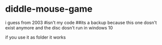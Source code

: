 # diddle-mouse-game
i guess from 2003
#isn't my code 
##its a backup because this one dosn't exist anymore and the disc dosn't run in windows 10

if you use it as folder it works
